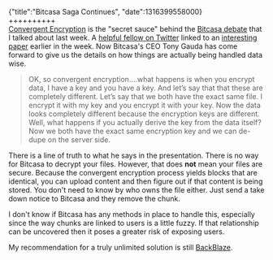 {"title":"Bitcasa Saga Continues", "date":1316399558000}  
++++++++++  
[Convergent Encryption][techcrunch] is the "secret sauce" behind the [Bitcasa debate][bitcasa pt1] that I talked about last week. A [helpful fellow on Twitter][twitter] linked to an [interesting paper][pdf] earlier in the week. Now Bitcasa's CEO Tony Gauda has come forward to give us the details on how things are actually being handled data wise.

> OK, so convergent encryption….what happens is when you encrypt data, I have a key and you have a key. And let’s say that that these are completely different. Let’s say that we both have the exact same file. I encrypt it with my key and you encrypt it with your key. Now the data looks completely different because the encryption keys are different. Well, what happens if you actually derive the key from the data itself? Now we both have the exact same encryption key and we can de-dupe on the server side.

There is a line of truth to what he says in the presentation. There is no way for Bitcasa to decrypt your files. However, that does **not** mean your files are secure. Because the convergent encryption process yields blocks that are identical, you can upload content and then figure out if that content is being stored. You don't need to know by who owns the file either. Just send a take down notice to Bitcasa and they remove the chunk.

I don't know if Bitcasa has any methods in place to handle this, especially since the way chunks are linked to users is a little fuzzy. If that relationship can be uncovered then it poses a greater risk of exposing users. 

My recommendation for a truly unlimited solution is still [BackBlaze][bb].

[bitcasa pt1]: http://joshuakehn.com/2011/9/14/Buyer-Beware-of-Bitcasa.html
[techcrunch]: http://techcrunch.com/2011/09/18/bitcasa-explains-encryption/
[twitter]: http://twitter.com/#!/adrianpike/status/114439412829523970
[pdf]: http://www.ssrc.ucsc.edu/Papers/storer-storagess08.pdf
[bb]: http://www.backblaze.com/
